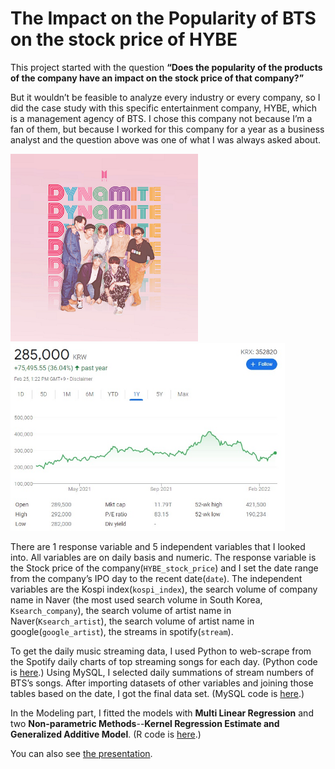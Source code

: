 # The Impact on the Popularity of BTS on the stock price of HYBE
This project started with the question **“Does the popularity of the products of the company have an impact on the stock price of that company?”**

But it wouldn’t be feasible to analyze every industry or every company, so I did the case study with this specific entertainment company, HYBE, which is a management agency of BTS. I chose this company not because I’m a fan of them, but because I worked for this company for a year as a business analyst and the question above was one of what I was always asked about.

<img src="images/bts.png" height="300"/> <img src="images/hybe.png" height="300"/>

There are 1 response variable and 5 independent variables that I looked into. All variables are on daily basis and numeric. The response variable is the Stock price of the company(`HYBE_stock_price`) and I set the date range from the company’s IPO day to the recent date(`date`). The independent variables are the Kospi index(`kospi_index`), the search volume of company name in Naver (the most used search volume in South Korea, `Ksearch_company`), the search volume of artist name in Naver(`Ksearch_artist`), the search volume of artist name in google(`google_artist`), the streams in spotify(`stream`).

To get the daily music streaming data, I used Python to web-scrape from the Spotify daily charts of top streaming songs for each day. (Python code is [here](./Spotify_chart.ipynb).) Using MySQL, I selected daily summations of stream numbers of BTS’s songs. After importing datasets of other variables and joining those tables based on the date, I got the final data set. (MySQL code is [here](./Preparing_datasets.sql).)

In the Modeling part, I fitted the models with **Multi Linear Regression** and two **Non-parametric Methods**--**Kernel Regression Estimate and Generalized Additive Model**. (R code is [here](./main.md).)

You can also see [the presentation](https://prezi.com/view/4LvnXsjA25EFY3OdzjKb/).
